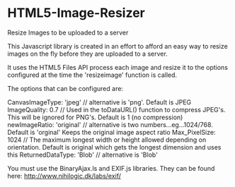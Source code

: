 HTML5-Image-Resizer
===================

Resize Images to be uploaded to a server

This Javascript library is created in an effort to afford an easy way to resize images on the fly before they are uploaded to a server.

It uses the HTML5 Files API process each image and resize it to the options configured at the time the 'resizeimage' function is called.


The options that can be configured are:

CanvasImageType:    'jpeg'         // alternative is 'png'.  Default is JPEG
ImageQuality:       0.7            // Used in the toDataURL() function to compress JPEG's.  This will be ignored for PNG's.  Default is 1 (no compression)
newImageRatio:      'original'     // alternative is two numbers...eg...1024/768.  Default is 'orginal'  Keeps the original image aspect ratio
Max_PixelSize:      1024           // The maximum longest width or height allowed depending on orientation. Default is original which gets the longest dimension and uses this
ReturnedDataType:   'Blob'         // alternative is 'Blob'


You must use the BinaryAjax.ls  and EXIF.js libraries.  They can be found here: http://www.nihilogic.dk/labs/exif/

